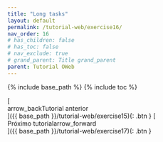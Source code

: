 ```yaml
---
title: "Long tasks"
layout: default
permalink: /tutorial-web/exercise16/
nav_order: 16
# has_children: false
# has_toc: false
# nav_exclude: true
# grand_parent: Title grand_parent
parent: Tutorial OWeb
---
```


{% include base_path %}
{% include toc %}


[<span style="display: flex; align-items: center;"><span class="material-symbols-outlined">arrow_back</span> Tutorial anterior</span>]({{ base_path }}/tutorial-web/exercise15){: .btn }
[<span style="display: flex; align-items: center;">Próximo tutorial <span class="material-symbols-outlined">arrow_forward</span></span>]({{ base_path }}/tutorial-web/exercise17){: .btn }